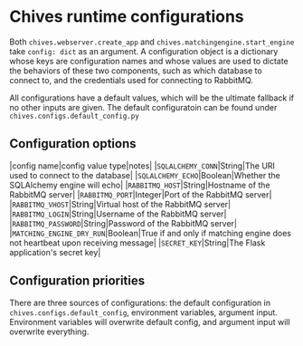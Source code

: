 # Chives runtime configurations 
Both `chives.webserver.create_app` and `chives.matchingengine.start_engine` take `config: dict` as an argument. A configuration object is a dictionary whose keys are configuration names and whose values are used to dictate the behaviors of these two components, such as which database to connect to, and the credentials used for connecting to RabbitMQ.

All configurations have a default values, which will be the ultimate fallback if no other inputs are given. The default configuratoin can be found under `chives.configs.default_config.py`

## Configuration options
|config name|config value type|notes|
|`SQLALCHEMY_CONN`|String|The URI used to connect to the database|
|`SQLALCHEMY_ECHO`|Boolean|Whether the SQLAlchemy engine will echo|
|`RABBITMQ_HOST`|String|Hostname of the RabbitMQ server|
|`RABBITMQ_PORT`|Integer|Port of the RabbitMQ server|
|`RABBITMQ_VHOST`|String|Virtual host of the RabbitMQ server|
|`RABBITMQ_LOGIN`|String|Username of the RabbitMQ server|
|`RABBITMQ_PASSWORD`|String|Password of the RabbitMQ server|
|`MATCHING_ENGINE_DRY_RUN`|Boolean|True if and only if matching engine does not heartbeat upon receiving message|
|`SECRET_KEY`|String|The Flask application's secret key|

## Configuration priorities
There are three sources of configurations: the default configuration in `chives.configs.default_config`, environment variables, argument input. Environment variables will overwrite default config, and argument input will overwrite everything.